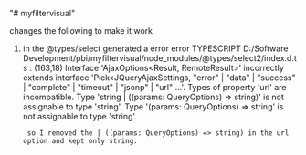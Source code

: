 "# myfiltervisual"

changes the following to make it work

1.  in the @types/select generated a error
    error TYPESCRIPT D:/Software Development/pbi/myfiltervisual/node_modules/@types/select2/index.d.ts : (163,18) Interface 'AjaxOptions<Result, RemoteResult>' incorrectly extends interface 'Pick<JQueryAjaxSettings, "error" | "data" | "success" | "complete" | "timeout" | "jsonp" | "url" ...'.
    Types of property 'url' are incompatible.
    Type 'string | ((params: QueryOptions) => string)' is not assignable to type 'string'.
    Type '(params: QueryOptions) => string' is not assignable to type 'string'.

         so I removed the | ((params: QueryOptions) => string) in the url option and kept only string.
